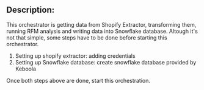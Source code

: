 ## Description:
This orchestrator is getting data from Shopify Extractor, transforming them, running RFM analysis and writing data into Snowflake database. Altough it's not that simple, some steps have to be done before starting this orchestrator. 
1. Setting up shopify extractor: adding credentials
2. Setting up Snowflake database: create snowflake database provided by Keboola

Once both steps above are done, start this orchestration.
